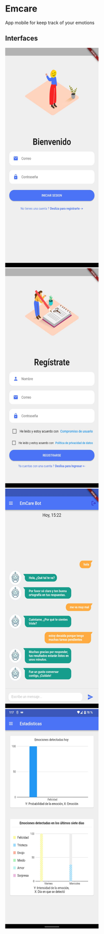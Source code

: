 # Emcare

App mobile for keep track of your emotions

## Interfaces

<img src="/interfaces/login.jpg"  width="300" height="700">
<img src="/interfaces/signup.jpg" width="300" height="700">
<img src="/interfaces/chat.jpg" width="300" height="700">
<img src="/interfaces/stadistics.jpg" width="300" height="700">